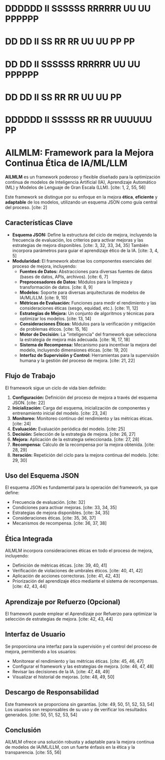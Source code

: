 # DDDDDD  II  SSSSSS  RRRRRR  UU   UU  PPPPPP
# DD  DD  II  SS      RR  RR  UU   UU  PP  PP
# DD  DD  II  SSSSSS  RRRRRR  UU   UU  PPPPPP
# DD  DD  II      SS  RR RR   UU   UU  PP
# DDDDDD   II  SSSSSS  RR  RR  UUUUUU  PP
# AILMLM: Framework para la Mejora Continua Ética de IA/ML/LLM

**AILMLM** es un framework poderoso y flexible diseñado para la optimización continua de modelos de Inteligencia Artificial (IA), Aprendizaje Automático (ML) y Modelos de Lenguaje de Gran Escala (LLM). [cite: 1, 2, 55, 56]

Este framework se distingue por su enfoque en la mejora **ética**, **eficiente** y **adaptable** de los modelos, utilizando un esquema JSON como guía central del proceso. [cite: 2]

## Características Clave

* **Esquema JSON:** Define la estructura del ciclo de mejora, incluyendo la frecuencia de evaluación, los criterios para activar mejoras y las estrategias de mejora disponibles. [cite: 3, 32, 33, 34, 35] También incorpora parámetros para guiar el aprendizaje ético de la IA. [cite: 3, 4, 5]
* **Modularidad:** El framework abstrae los componentes esenciales del proceso de mejora, incluyendo:
    * **Fuentes de Datos:** Abstracciones para diversas fuentes de datos (bases de datos, APIs, archivos). [cite: 6, 7]
    * **Preprocesadores de Datos:** Módulos para la limpieza y transformación de datos. [cite: 8, 9]
    * **Modelos:** Soporte para diversas arquitecturas de modelos de IA/ML/LLM. [cite: 9, 10]
    * **Métricas de Evaluación:** Funciones para medir el rendimiento y las consideraciones éticas (sesgo, equidad, etc.). [cite: 11, 12]
    * **Estrategias de Mejora:** Un conjunto de algoritmos y técnicas para optimizar los modelos. [cite: 13, 14]
    * **Consideraciones Éticas:** Módulos para la verificación y mitigación de problemas éticos. [cite: 15, 16]
    * **Motor de Decisión:** La "inteligencia" del framework que selecciona la estrategia de mejora más adecuada. [cite: 16, 17, 18]
    * **Sistema de Recompensa:** Mecanismo para incentivar la mejora del modelo, incluyendo dimensiones éticas. [cite: 19, 20]
    * **Interfaz de Supervisión y Control:** Herramientas para la supervisión humana y la gestión del proceso de mejora. [cite: 21, 22]

## Flujo de Trabajo

El framework sigue un ciclo de vida bien definido:

1.  **Configuración:** Definición del proceso de mejora a través del esquema JSON. [cite: 22]
2.  **Inicialización:** Carga del esquema, inicialización de componentes y entrenamiento inicial del modelo. [cite: 23, 24]
3.  **Monitoreo:** Monitoreo continuo del rendimiento y las métricas éticas. [cite: 24]
4.  **Evaluación:** Evaluación periódica del modelo. [cite: 25]
5.  **Decisión:** Selección de la estrategia de mejora. [cite: 26, 27]
6.  **Mejora:** Aplicación de la estrategia seleccionada. [cite: 27, 28]
7.  **Recompensa:** Cálculo de la recompensa por la mejora obtenida. [cite: 28, 29]
8.  **Iteración:** Repetición del ciclo para la mejora continua del modelo. [cite: 29, 30]

## Uso del Esquema JSON

El esquema JSON es fundamental para la operación del framework, ya que define:

* Frecuencia de evaluación. [cite: 32]
* Condiciones para activar mejoras. [cite: 33, 34, 35]
* Estrategias de mejora disponibles. [cite: 34, 35]
* Consideraciones éticas. [cite: 35, 36, 37]
* Mecanismos de recompensa. [cite: 36, 37, 38]

## Ética Integrada

AILMLM incorpora consideraciones éticas en todo el proceso de mejora, incluyendo:

* Definición de métricas éticas. [cite: 39, 40, 41]
* Verificación de violaciones de umbrales éticos. [cite: 40, 41, 42]
* Aplicación de acciones correctoras. [cite: 41, 42, 43]
* Priorización del aprendizaje ético mediante el sistema de recompensas. [cite: 42, 43, 44]

## Aprendizaje por Refuerzo (Opcional)

El framework puede emplear el Aprendizaje por Refuerzo para optimizar la selección de estrategias de mejora. [cite: 42, 43, 44]

## Interfaz de Usuario

Se proporciona una interfaz para la supervisión y el control del proceso de mejora, permitiendo a los usuarios:

* Monitorear el rendimiento y las métricas éticas. [cite: 45, 46, 47]
* Configurar el framework y las estrategias de mejora. [cite: 46, 47, 48]
* Revisar las decisiones de la IA. [cite: 47, 48, 49]
* Visualizar el historial de mejoras. [cite: 48, 49, 50]

## Descargo de Responsabilidad

Este framework se proporciona sin garantías. [cite: 49, 50, 51, 52, 53, 54] Los usuarios son responsables de su uso y de verificar los resultados generados. [cite: 50, 51, 52, 53, 54]

## Conclusión

AILMLM ofrece una solución robusta y adaptable para la mejora continua de modelos de IA/ML/LLM, con un fuerte énfasis en la ética y la transparencia. [cite: 55, 56]
